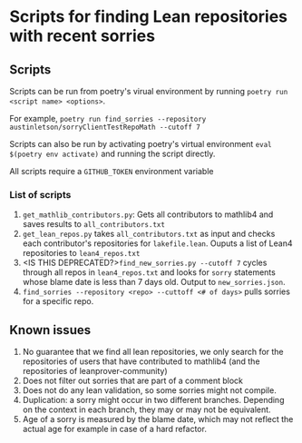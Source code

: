# Scripts for finding Lean repositories with recent sorries

## Scripts

Scripts can be run from poetry's virual environment by running
`poetry run <script name> <options>`. 

For example, `poetry run find_sorries --repository austinletson/sorryClientTestRepoMath --cutoff 7`

Scripts can also be run by activating poetry's virtual environment `eval $(poetry env activate)` and running the script directly.

All scripts require a `GITHUB_TOKEN` environment variable

### List of scripts

1. `get_mathlib_contributors.py`: Gets all contributors to mathlib4 and saves
   results to `all_contributors.txt`
2. `get_lean_repos.py` takes `all_contributors.txt` as input and checks each contributor's repositories for `lakefile.lean`. Ouputs a list of Lean4 repositories to `lean4_repos.txt`
3. <IS THIS DEPRECATED?>`find_new_sorries.py --cutoff 7` cycles through all repos in `lean4_repos.txt`
and looks for `sorry` statements whose blame date is less than 7 days old. Output to
`new_sorries.json`.
4. `find_sorries --repository <repo> --cuttoff <# of days>` pulls sorries for a specific repo.

## Known issues

1. No guarantee that we find all lean repositories, we only search for the
   repositories of users that have contributed to mathlib4 (and the repositories
   of leanprover-community)
2. Does not filter out sorries that are part of a comment block
3. Does not do any lean validation, so some sorries might not compile.
4. Duplication: a sorry might occur in two different branches. Depending on the
   context in each branch, they may or may not be equivalent.
5. Age of a sorry is measured by the blame date, which may not reflect the
   actual age for example in case of a hard refactor.
